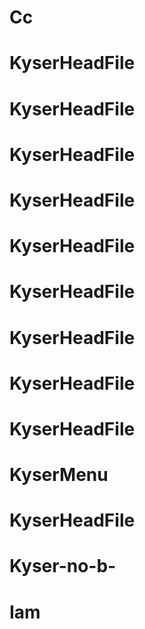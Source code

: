 # Cc
# KyserHeadFile
# KyserHeadFile
# KyserHeadFile
# KyserHeadFile
# KyserHeadFile
# KyserHeadFile
# KyserHeadFile
# KyserHeadFile
# KyserHeadFile
# KyserMenu
# KyserHeadFile
# Kyser-no-b-
# Iam
